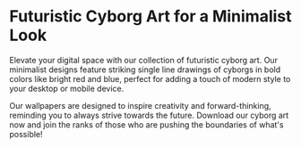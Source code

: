 <!--font:Poppins-->

# Futuristic Cyborg Art for a Minimalist Look

Elevate your digital space with our collection of futuristic cyborg art. Our minimalist designs feature striking single line drawings of cyborgs in bold colors like bright red and blue, perfect for adding a touch of modern style to your desktop or mobile device.

Our wallpapers are designed to inspire creativity and forward-thinking, reminding you to always strive towards the future. Download our cyborg art now and join the ranks of those who are pushing the boundaries of what's possible!

<!--

Write me markdown content of website with wallpaper:

"A minimalist wallpaper with a single line drawing of a cyborg, in a striking color such as bright red or blue."

The header of the page should not be copy of the text but rather a real content of the website which is using this wallpaper.


---


# Cyborg Wallpapers for a Futuristic Look

Looking to add some futuristic flair to your desktop or mobile device? Check out our collection of minimalist cyborg wallpapers! Our selection features single line drawings of cyborgs in bold and striking colors like bright red and blue. 

Upgrade your digital space with a sleek and modern touch that will inspire you every time you look at your screen. Download our cyborg wallpapers now and join the future!


---


Heading should not include word "wallpaper". The website should not be about the wallpaper itself, wallpaper is just a related background, rewrite whole content.


---


# Embrace the Future with Minimalist Cyborg Art

Add a touch of futuristic style to your digital space with our collection of minimalist cyborg art. Featuring striking single line drawings of cyborgs in bold colors like bright red and blue, these wallpapers will give your desktop or mobile device a sleek and modern look.

Our selection of cyborg art is perfect for anyone who wants to embrace the future and stay inspired throughout the day. Download our wallpapers now and join the ranks of those who are always looking forward!


---


Heading is too long, rewrite whole content.


---


# Minimalist Cyborg Art for a Futuristic Look

Upgrade your digital space with our collection of minimalist cyborg art. Our selection features striking single line drawings of cyborgs in bold colors like bright red and blue, perfect for adding a touch of futuristic style to your desktop or mobile device.

These wallpapers are designed to inspire and motivate you throughout the day, reminding you to always look towards the future. Download our cyborg art now and join the ranks of those who are constantly pushing the boundaries of what's possible!


---


Heading is too long, rewrite whole content.


---


# Futuristic Cyborg Art for a Minimalist Look

Elevate your digital space with our collection of futuristic cyborg art. Our minimalist designs feature striking single line drawings of cyborgs in bold colors like bright red and blue, perfect for adding a touch of modern style to your desktop or mobile device.

Our wallpapers are designed to inspire creativity and forward-thinking, reminding you to always strive towards the future. Download our cyborg art now and join the ranks of those who are pushing the boundaries of what's possible!


---


Write me a Google font which is best fitting for the website.

Pick from the list:
- Lato
- IBM Plex Sans
- Dancing Script
- Montserrat
- Poppins
- Open Sans
- Great Vibes
- Barlow Condensed
- Exo 2
- Inter
- Futura
- Lobster
- Roboto
- Orbitron
- Playfair Display
- Alegreya
- Raleway


Write just the font name nothing else.


---


Poppins

-->
